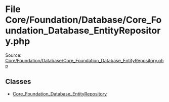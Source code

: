 File Core/Foundation/Database/Core_Foundation_Database_EntityRepository.php
=========

Source: [Core/Foundation/Database/Core_Foundation_Database_EntityRepository.php](https://github.com/PrestaShop/PrestaShop/blob/1.6.1.1/Core/Foundation/Database/Core_Foundation_Database_EntityRepository.php)


Classes
-------

* [Core_Foundation_Database_EntityRepository](class.Core_Foundation_Database_EntityRepository.md)

